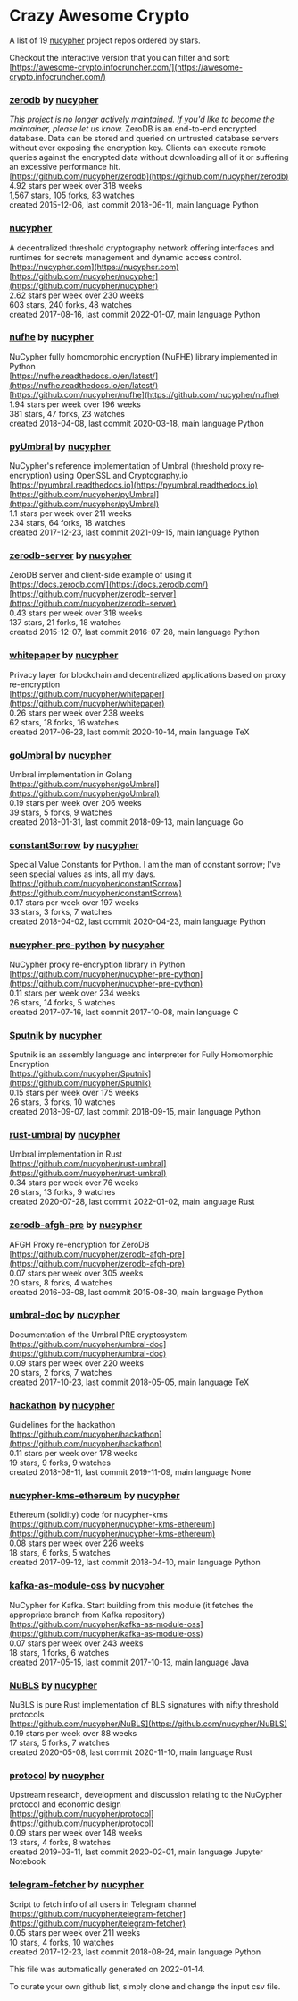 # Crazy Awesome Crypto
A list of 19 [nucypher](https://github.com/nucypher) project repos ordered by stars.  

Checkout the interactive version that you can filter and sort: 
[https://awesome-crypto.infocruncher.com/](https://awesome-crypto.infocruncher.com/)  


### [zerodb](https://github.com/nucypher/zerodb) by [nucypher](https://github.com/nucypher)  
*This project is no longer actively maintained. If you'd like to become the maintainer, please let us know.* ZeroDB is an end-to-end encrypted database. Data can be stored and queried on untrusted database servers without ever exposing the encryption key. Clients can execute remote queries against the encrypted data without downloading all of it or suffering an excessive performance hit.  
[https://github.com/nucypher/zerodb](https://github.com/nucypher/zerodb)  
4.92 stars per week over 318 weeks  
1,567 stars, 105 forks, 83 watches  
created 2015-12-06, last commit 2018-06-11, main language Python  


### [nucypher](https://github.com/nucypher/nucypher)  
A decentralized threshold cryptography network offering interfaces and runtimes for secrets management and dynamic access control.  
[https://nucypher.com](https://nucypher.com)  
[https://github.com/nucypher/nucypher](https://github.com/nucypher/nucypher)  
2.62 stars per week over 230 weeks  
603 stars, 240 forks, 48 watches  
created 2017-08-16, last commit 2022-01-07, main language Python  


### [nufhe](https://github.com/nucypher/nufhe) by [nucypher](https://github.com/nucypher)  
NuCypher fully homomorphic encryption (NuFHE) library implemented in Python  
[https://nufhe.readthedocs.io/en/latest/](https://nufhe.readthedocs.io/en/latest/)  
[https://github.com/nucypher/nufhe](https://github.com/nucypher/nufhe)  
1.94 stars per week over 196 weeks  
381 stars, 47 forks, 23 watches  
created 2018-04-08, last commit 2020-03-18, main language Python  


### [pyUmbral](https://github.com/nucypher/pyUmbral) by [nucypher](https://github.com/nucypher)  
NuCypher's reference implementation of Umbral (threshold proxy re-encryption) using OpenSSL and Cryptography.io  
[https://pyumbral.readthedocs.io](https://pyumbral.readthedocs.io)  
[https://github.com/nucypher/pyUmbral](https://github.com/nucypher/pyUmbral)  
1.1 stars per week over 211 weeks  
234 stars, 64 forks, 18 watches  
created 2017-12-23, last commit 2021-09-15, main language Python  


### [zerodb-server](https://github.com/nucypher/zerodb-server) by [nucypher](https://github.com/nucypher)  
ZeroDB server and client-side example of using it  
[https://docs.zerodb.com/](https://docs.zerodb.com/)  
[https://github.com/nucypher/zerodb-server](https://github.com/nucypher/zerodb-server)  
0.43 stars per week over 318 weeks  
137 stars, 21 forks, 18 watches  
created 2015-12-07, last commit 2016-07-28, main language Python  


### [whitepaper](https://github.com/nucypher/whitepaper) by [nucypher](https://github.com/nucypher)  
Privacy layer for blockchain and decentralized applications based on proxy re-encryption  
[https://github.com/nucypher/whitepaper](https://github.com/nucypher/whitepaper)  
0.26 stars per week over 238 weeks  
62 stars, 18 forks, 16 watches  
created 2017-06-23, last commit 2020-10-14, main language TeX  


### [goUmbral](https://github.com/nucypher/goUmbral) by [nucypher](https://github.com/nucypher)  
Umbral implementation in Golang  
[https://github.com/nucypher/goUmbral](https://github.com/nucypher/goUmbral)  
0.19 stars per week over 206 weeks  
39 stars, 5 forks, 9 watches  
created 2018-01-31, last commit 2018-09-13, main language Go  


### [constantSorrow](https://github.com/nucypher/constantSorrow) by [nucypher](https://github.com/nucypher)  
Special Value Constants for Python.  I am the man of constant sorrow; I've seen special values as ints, all my days.  
[https://github.com/nucypher/constantSorrow](https://github.com/nucypher/constantSorrow)  
0.17 stars per week over 197 weeks  
33 stars, 3 forks, 7 watches  
created 2018-04-02, last commit 2020-04-23, main language Python  


### [nucypher-pre-python](https://github.com/nucypher/nucypher-pre-python) by [nucypher](https://github.com/nucypher)  
NuCypher proxy re-encryption library in Python  
[https://github.com/nucypher/nucypher-pre-python](https://github.com/nucypher/nucypher-pre-python)  
0.11 stars per week over 234 weeks  
26 stars, 14 forks, 5 watches  
created 2017-07-16, last commit 2017-10-08, main language C  


### [Sputnik](https://github.com/nucypher/Sputnik) by [nucypher](https://github.com/nucypher)  
Sputnik is an assembly language and interpreter for Fully Homomorphic Encryption  
[https://github.com/nucypher/Sputnik](https://github.com/nucypher/Sputnik)  
0.15 stars per week over 175 weeks  
26 stars, 3 forks, 10 watches  
created 2018-09-07, last commit 2018-09-15, main language Python  


### [rust-umbral](https://github.com/nucypher/rust-umbral) by [nucypher](https://github.com/nucypher)  
Umbral implementation in Rust  
[https://github.com/nucypher/rust-umbral](https://github.com/nucypher/rust-umbral)  
0.34 stars per week over 76 weeks  
26 stars, 13 forks, 9 watches  
created 2020-07-28, last commit 2022-01-02, main language Rust  


### [zerodb-afgh-pre](https://github.com/nucypher/zerodb-afgh-pre) by [nucypher](https://github.com/nucypher)  
AFGH Proxy re-encryption for ZeroDB  
[https://github.com/nucypher/zerodb-afgh-pre](https://github.com/nucypher/zerodb-afgh-pre)  
0.07 stars per week over 305 weeks  
20 stars, 8 forks, 4 watches  
created 2016-03-08, last commit 2015-08-30, main language Python  


### [umbral-doc](https://github.com/nucypher/umbral-doc) by [nucypher](https://github.com/nucypher)  
Documentation of the Umbral PRE cryptosystem  
[https://github.com/nucypher/umbral-doc](https://github.com/nucypher/umbral-doc)  
0.09 stars per week over 220 weeks  
20 stars, 2 forks, 7 watches  
created 2017-10-23, last commit 2018-05-05, main language TeX  


### [hackathon](https://github.com/nucypher/hackathon) by [nucypher](https://github.com/nucypher)  
Guidelines for the hackathon  
[https://github.com/nucypher/hackathon](https://github.com/nucypher/hackathon)  
0.11 stars per week over 178 weeks  
19 stars, 9 forks, 9 watches  
created 2018-08-11, last commit 2019-11-09, main language None  


### [nucypher-kms-ethereum](https://github.com/nucypher/nucypher-kms-ethereum) by [nucypher](https://github.com/nucypher)  
Ethereum (solidity) code for nucypher-kms  
[https://github.com/nucypher/nucypher-kms-ethereum](https://github.com/nucypher/nucypher-kms-ethereum)  
0.08 stars per week over 226 weeks  
18 stars, 6 forks, 5 watches  
created 2017-09-12, last commit 2018-04-10, main language Python  


### [kafka-as-module-oss](https://github.com/nucypher/kafka-as-module-oss) by [nucypher](https://github.com/nucypher)  
NuCypher for Kafka. Start building from this module (it fetches the appropriate branch from Kafka repository)  
[https://github.com/nucypher/kafka-as-module-oss](https://github.com/nucypher/kafka-as-module-oss)  
0.07 stars per week over 243 weeks  
18 stars, 1 forks, 6 watches  
created 2017-05-15, last commit 2017-10-13, main language Java  


### [NuBLS](https://github.com/nucypher/NuBLS) by [nucypher](https://github.com/nucypher)  
NuBLS is pure Rust implementation of BLS signatures with nifty threshold protocols  
[https://github.com/nucypher/NuBLS](https://github.com/nucypher/NuBLS)  
0.19 stars per week over 88 weeks  
17 stars, 5 forks, 7 watches  
created 2020-05-08, last commit 2020-11-10, main language Rust  


### [protocol](https://github.com/nucypher/protocol) by [nucypher](https://github.com/nucypher)  
Upstream research, development and discussion relating to the NuCypher protocol and economic design  
[https://github.com/nucypher/protocol](https://github.com/nucypher/protocol)  
0.09 stars per week over 148 weeks  
13 stars, 4 forks, 8 watches  
created 2019-03-11, last commit 2020-02-01, main language Jupyter Notebook  


### [telegram-fetcher](https://github.com/nucypher/telegram-fetcher) by [nucypher](https://github.com/nucypher)  
Script to fetch info of all users in Telegram channel  
[https://github.com/nucypher/telegram-fetcher](https://github.com/nucypher/telegram-fetcher)  
0.05 stars per week over 211 weeks  
10 stars, 4 forks, 10 watches  
created 2017-12-23, last commit 2018-08-24, main language Python  


This file was automatically generated on 2022-01-14.  

To curate your own github list, simply clone and change the input csv file.  